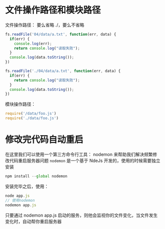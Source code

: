 # 文件操作路径和模块路径
文件操作路径：
要么省略 ./，要么不省略
```javascript
fs.readFile('04/data/a.txt', function(err, data) {
  if(err) {
    console.log(err);
    return console.log("读取失败");
  }
  console.log(data.toString());
})

fs.readFile('./04/data/a.txt', function(err, data) {
  if(err) {
    return console.log("读取失败");
  }
  console.log(data.toString());
})
```
模块操作路径：
```javascript
require('/data/foo.js')
require('./data/foo.js')
```

# 修改完代码自动重启
在这里我们可以使用一个第三方命令行工具： nodemon 来帮助我们解决频繁修改代码重启服务器问题
`nodemon` 是一个基于 NdeJs 开发的，使用的时候需要独立安装
```javascript
npm install --global nodemon
```
安装完毕之后，使用：
```javascript
node app.js
// 使用nodemon
nodemon app.js
```
只要通过 nodemon app.js 启动的服务，则他会监视你的文件变化，当文件发生变化时，自动帮你重启服务器